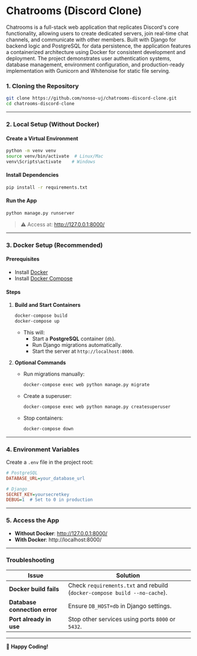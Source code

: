 # **Chatrooms (Discord Clone)**

Chatrooms is a full-stack web application that replicates Discord's core functionality, allowing users to create dedicated servers, join real-time chat channels, and communicate with other members. Built with Django for backend logic and PostgreSQL for data persistence, the application features a containerized architecture using Docker for consistent development and deployment. The project demonstrates user authentication systems, database management, environment configuration, and production-ready implementation with Gunicorn and Whitenoise for static file serving.

### **1. Cloning the Repository**
```bash
git clone https://github.com/nonso-uj/chatrooms-discord-clone.git
cd chatrooms-discord-clone
```

---

### **2. Local Setup (Without Docker)**
#### **Create a Virtual Environment**
```bash
python -m venv venv
source venv/bin/activate  # Linux/Mac
venv\Scripts\activate    # Windows
```

#### **Install Dependencies**
```bash
pip install -r requirements.txt
```

#### **Run the App**
```bash
python manage.py runserver
```
> ⚠ Access at: http://127.0.0.1:8000/

---

### **3. Docker Setup (Recommended)**
#### **Prerequisites**
- Install [Docker](https://docs.docker.com/get-docker/)
- Install [Docker Compose](https://docs.docker.com/compose/install/)

#### **Steps**
1. **Build and Start Containers**
   ```bash
   docker-compose build
   docker-compose up
   ```
   - This will:
     - Start a **PostgreSQL** container (`db`).
     - Run Django migrations automatically.
     - Start the server at `http://localhost:8000`.

2. **Optional Commands**
   - Run migrations manually:
     ```bash
     docker-compose exec web python manage.py migrate
     ```
   - Create a superuser:
     ```bash
     docker-compose exec web python manage.py createsuperuser
     ```
   - Stop containers:
     ```bash
     docker-compose down
     ```

---

### **4. Environment Variables**
Create a `.env` file in the project root:
```ini
# PostgreSQL
DATABASE_URL=your_database_url

# Django
SECRET_KEY=yoursecretkey
DEBUG=1  # Set to 0 in production
```

---

### **5. Access the App**
- **Without Docker**: http://127.0.0.1:8000/
- **With Docker**: http://localhost:8000/

---

### **Troubleshooting**
| Issue | Solution |
|-------|----------|
| **Docker build fails** | Check `requirements.txt` and rebuild (`docker-compose build --no-cache`). |
| **Database connection error** | Ensure `DB_HOST=db` in Django settings. |
| **Port already in use** | Stop other services using ports `8000` or `5432`. |

---

🚀 **Happy Coding!**
